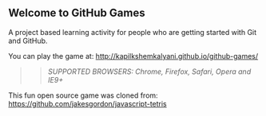 ## Welcome to GitHub Games

A project based learning activity for people who are getting started with Git and GitHub.

You can play the game at: http://kapilkshemkalyani.github.io/github-games/

>> _*SUPPORTED BROWSERS*: Chrome, Firefox, Safari, Opera and IE9+_

This fun open source game was cloned from: https://github.com/jakesgordon/javascript-tetris
